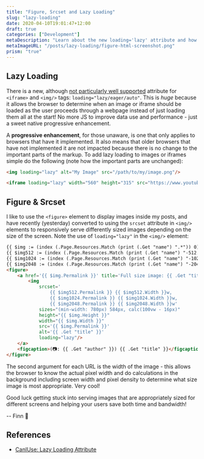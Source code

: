 ```yaml
---
title: "Figure, Srcset and Lazy Loading"
slug: "lazy-loading"
date: 2020-04-10T19:01:47+12:00
draft: true
categories: ["Development"]
metaDescription: "Learn about the new loading='lazy' attribute and how to use <figure> and <img> srcsets!"
metaImageURL: "/posts/lazy-loading/figure-html-screenshot.png"
prism: "true"
---
```


## Lazy Loading

There is a new, although [not particularly well supported][1] attribute for `<iframe>` and `<img/>` tags: `loading="lazy/eager/auto"`. This is _huge_ because it allows the browser to determine when an image or iframe should be loaded as the user proceeds through a webpage instead of just loading them all at the start! No more JS to improve data use and performance - just a sweet native progressive enhancement.

<!--more-->

A __progressive enhancement__, for those unaware, is one that only applies to browsers that have it implemented. It also means that older browsers that have not implemented it are not impacted because there is no change to the important parts of the markup. To add lazy loading to images or iframes simple do the following (note how the important parts are unchanged):

```html
<img loading="lazy" alt="My Image" src="/path/to/my/image.png"/>

<iframe loading="lazy" width="560" height="315" src="https://www.youtube.com/embed/WejOMmeZhyM" frameborder="0" allow="accelerometer; autoplay; encrypted-media; gyroscope; picture-in-picture" allowfullscreen></iframe>
```

## Figure & Srcset

I like to use the `<figure>` element to display images inside my posts, and have recently (yesterday) converted to using the `srcset` attribute in `<img/>` elements to responsively serve differently sized images depending on the size of the screen. Note the use of `loading="lazy"` in the `<img/>` element:

```html
{{ $img := (index (.Page.Resources.Match (print (.Get "name") ".*")) 0) }}
{{ $img512 := (index (.Page.Resources.Match (print (.Get "name") "-512.webp")) 0) }}
{{ $img1024 := (index (.Page.Resources.Match (print (.Get "name") "-1024.webp")) 0) }}
{{ $img2048 := (index (.Page.Resources.Match (print (.Get "name") "-2048.webp")) 0) }}
<figure>
    <a href='{{ $img.Permalink }}' title='Full size image: {{ .Get "title" }}'>
        <img 
            srcset='
                {{ $img512.Permalink }} {{ $img512.Width }}w,
                {{ $img1024.Permalink }} {{ $img1024.Width }}w,
                {{ $img2048.Permalink }} {{ $img2048.Width }}w'
            sizes="(min-width: 780px) 584px, calc(100vw - 16px)"
            height="{{ $img.Height }}"
            width="{{ $img.Width }}"
            src='{{ $img.Permalink }}'
            alt='{{ .Get "title" }}'
            loading="lazy"/>
    </a>
    <figcaption>(📷: {{ .Get "author" }}) {{ .Get "title" }}</figcaption>
</figure>
```

The second argument for each URL is the width of the image - this allows the browser to know the actual pixel width and do calculations in the background including screen width and pixel density to determine what size image is most appropriate. Very cool!

Good luck getting stuck into serving images that are appropriately sized for different screens and helping your users save both time and bandwidth!

-- Finn 👋

## References
- [CanIUse: Lazy Loading Attribute][1]

[1]: https://caniuse.com/#feat=loading-lazy-attr "CanIUse: Lazy Loading Attribute"
